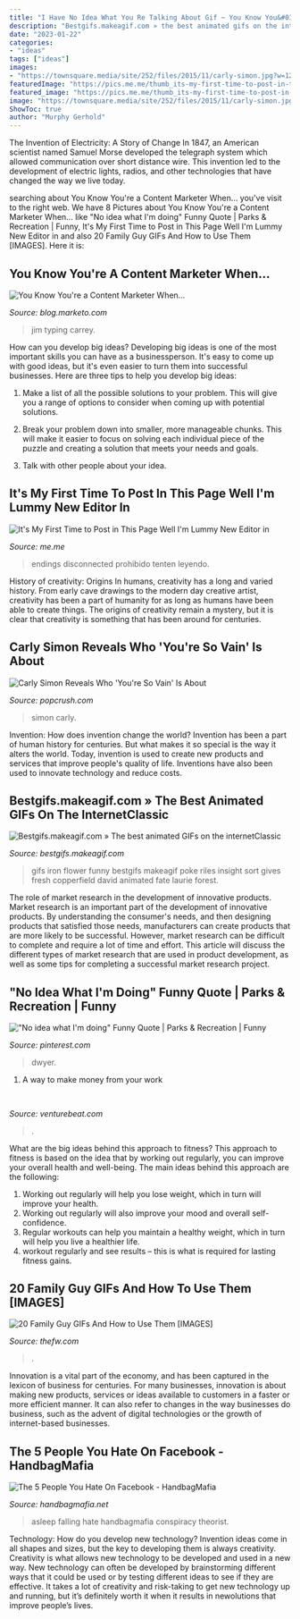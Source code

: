 ```yaml
---
title: "I Have No Idea What You Re Talking About Gif ~ You Know You&#039;re A Content Marketer When…"
description: "Bestgifs.makeagif.com » the best animated gifs on the internetclassic"
date: "2023-01-22"
categories:
- "ideas"
tags: ["ideas"]
images:
- "https://townsquare.media/site/252/files/2015/11/carly-simon.jpg?w=1200&amp;h=0&amp;zc=1&amp;s=0&amp;a=t&amp;q=89"
featuredImage: "https://pics.me.me/thumb_its-my-first-time-to-post-in-this-page-well-9623038.png"
featured_image: "https://pics.me.me/thumb_its-my-first-time-to-post-in-this-page-well-9623038.png"
image: "https://townsquare.media/site/252/files/2015/11/carly-simon.jpg?w=1200&amp;h=0&amp;zc=1&amp;s=0&amp;a=t&amp;q=89"
ShowToc: true
author: "Murphy Gerhold"
---
```



The Invention of Electricity: A Story of Change
In 1847, an American scientist named Samuel Morse developed the telegraph system which allowed communication over short distance wire. This invention led to the development of electric lights, radios, and other technologies that have changed the way we live today.

	

		
searching about You Know You&#039;re a Content Marketer When… you've visit to the right web. We have 8 Pictures about You Know You&#039;re a Content Marketer When… like &quot;No idea what I&#039;m doing&quot; Funny Quote | Parks &amp; Recreation | Funny, It&#039;s My First Time to Post in This Page Well I&#039;m Lummy New Editor in and also 20 Family Guy GIFs And How to Use Them [IMAGES]. Here it is:
		
    
## You Know You&#039;re A Content Marketer When…

<img loading=lazy src="https://blog.marketo.com/content/uploads/2013/10/jim-carrey-typing.jpg" onerror="this.onerror=null;this.src='https://tse2.mm.bing.net/th?id=OIP.uJOSw__pYRB55qrb17bHDAHaEA&amp;pid=15.1';" alt="You Know You&#039;re a Content Marketer When…">

_Source: blog.marketo.com_

>jim typing carrey. 

	

How can you develop big ideas?
Developing big ideas is one of the most important skills you can have as a businessperson. It's easy to come up with good ideas, but it's even easier to turn them into successful businesses. Here are three tips to help you develop big ideas:
1. Make a list of all the possible solutions to your problem. This will give you a range of options to consider when coming up with potential solutions.

2. Break your problem down into smaller, more manageable chunks. This will make it easier to focus on solving each individual piece of the puzzle and creating a solution that meets your needs and goals.

3. Talk with other people about your idea.

    
## It&#039;s My First Time To Post In This Page Well I&#039;m Lummy New Editor In

<img loading=lazy src="https://pics.me.me/thumb_its-my-first-time-to-post-in-this-page-well-9623038.png" onerror="this.onerror=null;this.src='https://tse3.mm.bing.net/th?id=OIP.T_UdD7wxp9CfEuo1Aoxy7QAAAA&amp;pid=15.1';" alt="It&#039;s My First Time to Post in This Page Well I&#039;m Lummy New Editor in">

_Source: me.me_

>endings disconnected prohibido tenten leyendo. 

	

History of creativity: Origins
In humans, creativity has a long and varied history. From early cave drawings to the modern day creative artist, creativity has been a part of humanity for as long as humans have been able to create things. The origins of creativity remain a mystery, but it is clear that creativity is something that has been around for centuries.

    
## Carly Simon Reveals Who &#039;You&#039;re So Vain&#039; Is About

<img loading=lazy src="https://townsquare.media/site/252/files/2015/11/carly-simon.jpg?w=1200&amp;h=0&amp;zc=1&amp;s=0&amp;a=t&amp;q=89" onerror="this.onerror=null;this.src='https://tse1.mm.bing.net/th?id=OIP.9Qj53NzY93jquKjWovIYhgHaE8&amp;pid=15.1';" alt="Carly Simon Reveals Who &#039;You&#039;re So Vain&#039; Is About">

_Source: popcrush.com_

>simon carly. 

	

Invention: How does invention change the world?
Invention has been a part of human history for centuries. But what makes it so special is the way it alters the world. Today, invention is used to create new products and services that improve people's quality of life. Inventions have also been used to innovate technology and reduce costs.

    
## Bestgifs.makeagif.com » The Best Animated GIFs On The InternetClassic

<img loading=lazy src="https://bestgifs.makeagif.com/wp-content/uploads/2016/07/whoknew.gif" onerror="this.onerror=null;this.src='https://tse4.mm.bing.net/th?id=OIP.7uNAe_7HmCpRYmNO33GfZAHaDt&amp;pid=15.1';" alt="Bestgifs.makeagif.com » The best animated GIFs on the internetClassic">

_Source: bestgifs.makeagif.com_

>gifs iron flower funny bestgifs makeagif poke riles insight sort gives fresh copperfield david animated fate laurie forest. 

	

The role of market research in the development of innovative products.
Market research is an important part of the development of innovative products. By understanding the consumer's needs, and then designing products that satisfied those needs, manufacturers can create products that are more likely to be successful. However, market research can be difficult to complete and require a lot of time and effort. This article will discuss the different types of market research that are used in product development, as well as some tips for completing a successful market research project.

    
## &quot;No Idea What I&#039;m Doing&quot; Funny Quote | Parks &amp; Recreation | Funny

<img loading=lazy src="https://i.pinimg.com/736x/e2/1d/ec/e21decab2a15c49ef4fcc3af28d694ad.jpg" onerror="this.onerror=null;this.src='https://tse1.mm.bing.net/th?id=OIP.JWgkD7QQLiporurNG89gQQHaHa&amp;pid=15.1';" alt="&quot;No idea what I&#039;m doing&quot; Funny Quote | Parks &amp; Recreation | Funny">

_Source: pinterest.com_

>dwyer. 

	

1. A way to make money from your work

    
## 

<img loading=lazy src="https://venturebeat.com/wp-content/uploads/2019/05/psvr-wired-wireless.png" onerror="this.onerror=null;this.src='https://tse3.mm.bing.net/th?id=OIP.3GvezmhSqSoVXHYhYHKZwQHaDq&amp;pid=15.1';" alt="">

_Source: venturebeat.com_

>. 

	

What are the big ideas behind this approach to fitness?
This approach to fitness is based on the idea that by working out regularly, you can improve your overall health and well-being. The main ideas behind this approach are the following: 
1) Working out regularly will help you lose weight, which in turn will improve your health. 
2) Working out regularly will also improve your mood and overall self-confidence. 
3) Regular workouts can help you maintain a healthy weight, which in turn will help you live a healthier life. 
4) workout regularly and see results – this is what is required for lasting fitness gains.

    
## 20 Family Guy GIFs And How To Use Them [IMAGES]

<img loading=lazy src="http://townsquare.media/site/341/files/2011/11/familyguy9.gif" onerror="this.onerror=null;this.src='https://tse4.mm.bing.net/th?id=OIP.lJcXbE90uawHqvP7aXqAkgHaFj&amp;pid=15.1';" alt="20 Family Guy GIFs And How to Use Them [IMAGES]">

_Source: thefw.com_

>. 

	

Innovation is a vital part of the economy, and has been captured in the lexicon of business for centuries. For many businesses, innovation is about making new products, services or ideas available to customers in a faster or more efficient manner. It can also refer to changes in the way businesses do business, such as the advent of digital technologies or the growth of internet-based businesses.

    
## The 5 People You Hate On Facebook - HandbagMafia

<img loading=lazy src="https://i0.wp.com/www.handbagmafia.net/wp-content/uploads/2015/11/falling-asleep.gif" onerror="this.onerror=null;this.src='https://tse3.mm.bing.net/th?id=OIP.TyC1DctjbzWD-gUbSJutmgAAAA&amp;pid=15.1';" alt="The 5 People You Hate On Facebook - HandbagMafia">

_Source: handbagmafia.net_

>asleep falling hate handbagmafia conspiracy theorist. 

	

Technology: How do you develop new technology?
Invention ideas come in all shapes and sizes, but the key to developing them is always creativity. Creativity is what allows new technology to be developed and used in a new way. New technology can often be developed by brainstorming different ways that it could be used or by testing different ideas to see if they are effective. It takes a lot of creativity and risk-taking to get new technology up and running, but it’s definitely worth it when it results in newolutions that improve people’s lives.

